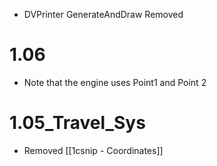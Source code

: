 - DVPrinter GenerateAndDraw Removed



# 1.06
- Note that the engine uses Point1 and Point 2
# 1.05_Travel_Sys
- Removed [[1csnip - Coordinates]]
